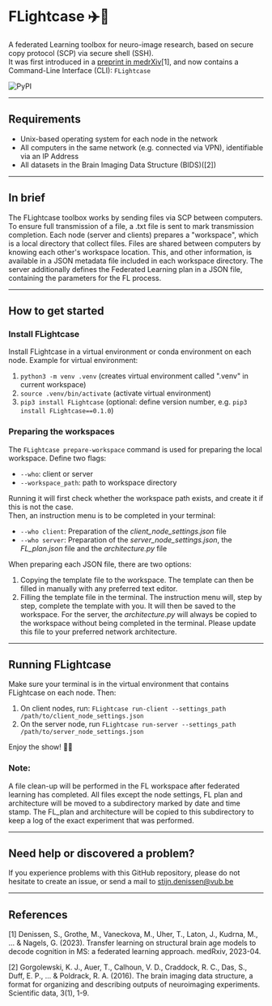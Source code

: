# FLightcase :airplane::briefcase:

A federated Learning toolbox for neuro-image research, based on secure copy protocol (SCP) via secure shell (SSH).\
It was first introduced in a [preprint in medrXiv](https://www.medrxiv.org/content/10.1101/2023.04.22.23288741v1)[1], 
and now contains a Command-Line Interface (CLI): ```FLightcase``` 

![PyPI](https://img.shields.io/pypi/v/FLightcase?label=pypi%20package)

***

## Requirements
- Unix-based operating system for each node in the network
- All computers in the same network (e.g. connected via VPN), identifiable via an IP Address
- All datasets in the Brain Imaging Data Structure (BIDS)([2])

***

## In brief
The FLightcase toolbox works by sending files via SCP between computers. To ensure full transmission of a file, a .txt file is sent to mark transmission completion.
Each node (server and clients) prepares a "workspace", which is a local directory that collect files. Files are shared between computers by knowing each other's workspace location.
This, and other information, is available in a JSON metadata file included in each workspace directory.
The server additionally defines the Federated Learning plan in a JSON file, containing the parameters for the FL process.

***

## How to get started
### Install FLightcase
Install FLightcase in a virtual environment or conda environment on each node. Example for virtual environment:
1. ```python3 -m venv .venv``` (creates virtual environment called ".venv" in current workspace)
2. ```source .venv/bin/activate``` (activate virtual environment)
3. ```pip3 install FLightcase``` (optional: define version number, e.g. ```pip3 install FLightcase==0.1.0```)

### Preparing the workspaces
The ```FLightcase prepare-workspace``` command is used for preparing the local workspace. Define two flags:
- ```--who```: client or server
- ```--workspace_path```: path to workspace directory

Running it will first check whether the workspace path exists, and create it if this is not the case.\
Then, an instruction menu is to be completed in your terminal:
- ```--who client```: Preparation of the *client_node_settings.json* file
- ```--who server```: Preparation of the *server_node_settings.json*, the *FL_plan.json* file and the *architecture.py* file

When preparing each JSON file, there are two options:
1. Copying the template file to the workspace. The template can then be filled in manually with any preferred text editor.
2. Filling the template file in the terminal. The instruction menu will, step by step, complete the template with you. It will then be saved to the workspace.
For the server, the *architecture.py* will always be copied to the workspace without being completed in the terminal. Please update this file to your preferred network architecture.

***

## Running FLightcase
Make sure your terminal is in the virtual environment that contains FLightcase on each node. Then:
1. On client nodes, run: ```FLightcase run-client --settings_path /path/to/client_node_settings.json```
2. On the server node, run ```FLightcase run-server --settings_path /path/to/server_node_settings.json```

Enjoy the show! :woman_dancing::man_dancing:

### Note:
A file clean-up will be performed in the FL workspace after federated learning has completed.
All files except the node settings, FL plan and architecture will be moved to a subdirectory marked by date and time stamp.
The FL_plan and architecture will be copied to this subdirectory to keep a log of the exact experiment that was performed.

***

## Need help or discovered a problem?
If you experience problems with this GitHub repository, please do not hesitate to create an issue, or send a mail to [stijn.denissen@vub.be](mailto:stijn.denissen@vub.be)

***

## References
[1] Denissen, S., Grothe, M., Vaneckova, M., Uher, T., Laton, J., Kudrna, M., ... & Nagels, G. (2023). Transfer learning on structural brain age models to decode cognition in MS: a federated learning approach. medRxiv, 2023-04.

[2] Gorgolewski, K. J., Auer, T., Calhoun, V. D., Craddock, R. C., Das, S., Duff, E. P., ... & Poldrack, R. A. (2016). The brain imaging data structure, a format for organizing and describing outputs of neuroimaging experiments. Scientific data, 3(1), 1-9.
